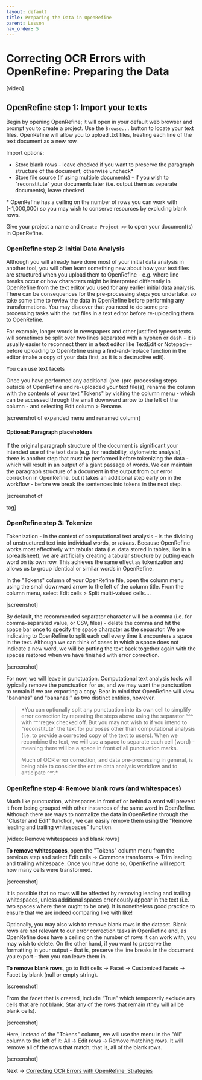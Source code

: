 ```yaml
---
layout: default
title: Preparing the Data in OpenRefine
parent: Lesson
nav_order: 5
---
```

# Correcting OCR Errors with OpenRefine: Preparing the Data

\[video]

## OpenRefine step 1: Import your texts

Begin by opening OpenRefine; it will open in your default web browser and prompt you to create a project. Use the ```Browse...``` button to locate your text files. OpenRefine will allow you to upload .txt files, treating each line of the text document as a new row.

Import options:
* Store blank rows - leave checked if you want to preserve the paragraph structure of the document; otherwise uncheck*
* Store file source (if using multiple documents) - if you wish to "reconstitute" your documents later (i.e. output them as separate documents), leave checked 

\* OpenRefine has a ceiling on the number of rows you can work with (~1,000,000) so you may wish to conserve resources by excluding blank rows.

Give your project a name and ```Create Project >>``` to open your document(s) in OpenRefine.

### OpenRefine step 2: Initial Data Analysis

Although you will already have done most of your initial data analysis in another tool, you will often learn something new about how your text files are structured when you upload them to OpenRefine - e.g. where line breaks occur or how characters might be interpreted differently in OpenRefine from the text editor you used for any earlier initial data analysis. There can be consequences for the pre-processing steps you undertake, so take some time to review the data in OpenRefine before performing any transformations. You may discover that you need to do some pre-processing tasks with the .txt files in a text editor before re-uploading them to OpenRefine.

For example, longer words in newspapers and other justified typeset texts will sometimes be split over two lines separated with a hyphen or dash - it is usually easier to reconnect them in a text editor like TextEdit or Notepad++ before uploading to OpenRefine using a find-and-replace function in the editor (make a copy of your data first, as it is a destructive edit).

You can use text facets 

Once you have performed any additional (pre-)pre-processing steps outside of OpenRefine and re-uploaded your text file(s), rename the column with the contents of your text "Tokens" by visiting the column menu - which can be accessed through the small downward arrow to the left of the column - and selecting Edit column > Rename.

\[screenshot of expanded menu and renamed column]

#### Optional: Paragraph placeholders

If the original paragraph structure of the document is significant your intended use of the text data (e.g. for readability, stylometric analysis), there is another step that must be performed before tokenizing the data - which will result in an output of a giant passage of words. We can maintain the paragraph structure of a document in the output from our error correction in OpenRefine, but it takes an additional step early on in the workflow - before we break the sentences into tokens in the next step.

\[screenshot of <p> tag]

### OpenRefine step 3: Tokenize

Tokenization - in the context of computational text analysis - is the dividing of unstructured text into individual words, or *tokens*. Because OpenRefine works most effectively with tabular data (i.e. data stored in tables, like in a spreadsheet), we are artificially creating a tabular structure by putting each word on its own row. This achieves the same effect as tokenization and allows us to group identical or similar words in OpenRefine.

In the "Tokens" column of your OpenRefine file, open the column menu using the small downward arrow to the left of the column title. From the column menu, select Edit cells > Split multi-valued cells....

\[screenshot]

By default, the recommended separator character will be a comma (i.e. for comma-separated value, or CSV, files) - delete the comma and hit the space bar once to specify the space character as the separator. We are indicating to OpenRefine to split each cell every time it encounters a space in the text. Although we can think of cases in which a space does not indicate a new word, we will be putting the text back together again with the spaces restored when we have finished with error correction.  

\[screenshot]

For now, we will leave in punctuation. Computational text analysis tools will typically remove the punctuation for us, and we may want the punctuation to remain if we are exporting a copy. Bear in mind that OpenRefine will view "bananas" and "bananas!" as two distinct entities, however. 

> *You can optionally split any punctuation into its own cell to simplify error correction by repeating the steps above using the separator ^^^ with ^^^regex checked off. But you may not wish to if you intend to "reconstitute" the text for purposes other than computational analysis (i.e. to provide a corrected copy of the text to users). When we recombine the text, we will use a space to separate each cell (word) - meaning there will be a space in front of all punctuation marks.
> 
> Much of OCR error correction, and data pre-processing in general, is being able to consider the entire data analysis workflow and to anticipate ^^^.*

### OpenRefine step 4: Remove blank rows (and whitespaces)

Much like punctuation, whitespaces in front of or behind a word will prevent it from being grouped with other instances of the same word in OpenRefine. Although there are ways to normalize the data in OpenRefine through the "Cluster and Edit" function, we can easily remove them using the "Remove leading and trailing whitespaces" function.

\[video: Remove whitespaces and blank rows]

**To remove whitespaces**, open the "Tokens" column menu from the previous step and select Edit cells → Commons transforms → Trim leading and trailing whitespace. Once you have done so, OpenRefine will report how many cells were transformed.

\[screenshot]

It is possible that no rows will be affected by removing leading and trailing whitespaces, unless additional spaces erroneously appear in the text (i.e. two spaces where there ought to be one). It is nonetheless good practice to ensure that we are indeed comparing like with like!

Optionally, you may also wish to remove blank rows in the dataset. Blank rows are not relevant to our error correction tasks in OpenRefine and, as OpenRefine does have a ceiling on the number of rows it can work with, you may wish to delete. On the other hand, if you want to preserve the formatting in your output - that is, preserve the line breaks in the document you export - then you can leave them in.

**To remove blank rows**, go to Edit cells → Facet → Customized facets → Facet by blank (null or empty string).

\[screenshot]

From the facet that is created, include “True” which temporarily exclude any cells that are not blank. Star any of the rows that remain (they will all be blank cells).

\[screenshot]

Here, instead of the "Tokens" column, we will use the menu in the "All" column to the left of it: All → Edit rows → Remove matching rows. It will remove all of the rows that match; that is, all of the blank rows.

\[screenshot]

Next -> [Correcting OCR Errors with OpenRefine: Strategies](or-strat.html)

